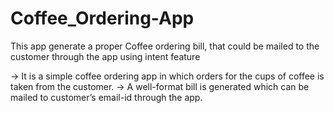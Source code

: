 # Coffee_Ordering-App
This app generate a proper Coffee ordering bill, that could be mailed to the customer through the app using intent feature

-> It is a simple coffee ordering app in which orders for the cups of coffee is taken from the customer.
-> A well-format bill is generated which can be mailed to customer’s email-id through the app.
